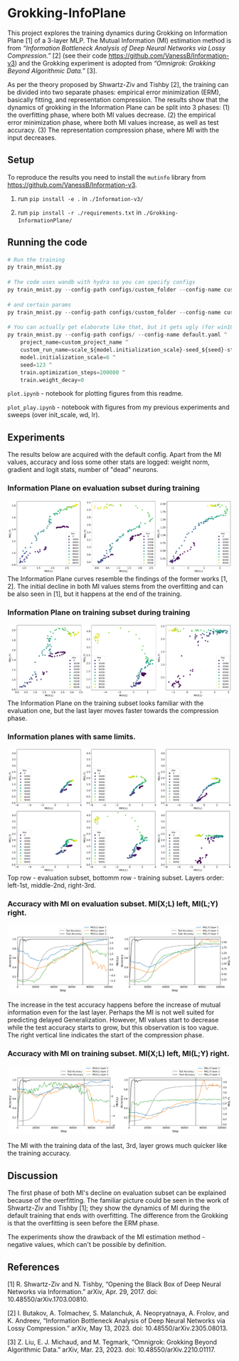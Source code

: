 # Grokking-InfoPlane

This project explores the training dynamics during Grokking on Information Plane [1] of a 3-layer MLP. The Mutual Information (MI) estimation method is from *“Information Bottleneck Analysis of Deep Neural Networks via Lossy Compression.”* [2] (see their code https://github.com/VanessB/Information-v3) and the Grokking experiment is adopted from *“Omnigrok: Grokking Beyond Algorithmic Data.”* [3].

As per the theory proposed by Shwartz-Ziv and Tishby [2], the training can be divided into two separate phases: empirical error minimization (ERM), basically fitting, and representation compression. The results show that the dynamics of grokking in the Information Plane can be split into 3 phases: (1) the overfitting phase, where both MI values decrease. (2) the empirical error minimization phase, where both MI values increase, as well as test accuracy. (3) The representation compression phase, where MI with the input decreases.


## Setup

To reproduce the results you need to install the `mutinfo` library from https://github.com/VanessB/Information-v3.

1) run `pip install -e .` in `./Information-v3/`

2) run `pip install -r ./requirements.txt` in `./Grokking-InformationPlane/`

## Running the code

```python
# Run the training
py train_mnist.py

# The code uses wandb with hydra so you can specify configs
py train_mnist.py --config-path configs/custom_folder --config-name custom_config.yaml

# and certain params 
py train_mnist.py --config-path configs/custom_folder --config-name custom_config.yaml  model.initialization_scale=6

# You can actually get elaborate like that, but it gets ugly (for win10 cmd)
py train_mnist.py --config-path configs/ --config-name default.yaml ^
    project_name=custom_project_name ^
    custom_run_name=scale_${model.initialization_scale}-seed_${seed}-steps_${train.optimization_steps}-wd_${train.weight_decay}^
    model.initialization_scale=6 ^
    seed=123 ^
    train.optimization_steps=200000 ^
    train.weight_decay=0
```

`plot.ipynb` - notebook for plotting figures from this readme.

`plot_play.ipynb` - notebook with figures from my previous experiments and sweeps (over init_scale, wd, lr).

## Experiments 
The results below are acquired with the default config. Apart from the MI values, accuracy and loss some other stats are logged: weight norm, gradient and logit stats, number of "dead" neurons.



### Information Plane on evaluation subset during training
![f1](images/mi-eval.png)
The Information Plane curves resemble the findings of the former works [1, 2]. The initial decline in both MI values stems from the overfitting and can be also seen in [1], but it happens at the end of the training. 

### Information Plane on training subset during training
![f2](images/mi-train.png)
The Information Plane on the training subset looks familiar with the evaluation one, but the last layer moves faster towards the compression phase.

### Information planes with same limits.
![f3](images/mi-scaled.png)
Top row - evaluation subset, bottomm row - training subset. Layers order: left-1st, middle-2nd, right-3rd.

### Accuracy with MI on evaluation subset. MI(X;L) left, MI(L;Y) right.
![f4](images/acc-mi-eval.png)

The increase in the test accuracy happens before the increase of mutual information even for the last layer. Perhaps the MI is not well suited for predicting delayed Generalization. However, MI values start to decrease while the test accuracy starts to grow, but this observation is too vague. The right vertical line indicates the start of the compression phase.

### Accuracy with MI on training subset. MI(X;L) left, MI(L;Y) right.
![f5](images/acc-mi-train.png)

The MI with the training data of the last, 3rd, layer grows much quicker like the training accuracy.

## Discussion

The first phase of both MI's decline on evaluation subset can be explained because of the overfitting. The familiar picture could be seen in the work of Shwartz-Ziv and Tishby [1]; they show the dynamics of MI during the default training that ends with overfitting. The difference from the Grokking is that the overfitting is seen before the ERM phase.

The experiments show the drawback of the MI estimation method - negative values, which can't be possible by definition.

## References
[1] R. Shwartz-Ziv and N. Tishby, “Opening the Black Box of Deep Neural Networks via Information.” arXiv, Apr. 29, 2017. doi: 10.48550/arXiv.1703.00810.

[2] I. Butakov, A. Tolmachev, S. Malanchuk, A. Neopryatnaya, A. Frolov, and K. Andreev, “Information Bottleneck Analysis of Deep Neural Networks via Lossy Compression.” arXiv, May 13, 2023. doi: 10.48550/arXiv.2305.08013.

[3] Z. Liu, E. J. Michaud, and M. Tegmark, “Omnigrok: Grokking Beyond Algorithmic Data.” arXiv, Mar. 23, 2023. doi: 10.48550/arXiv.2210.01117.
